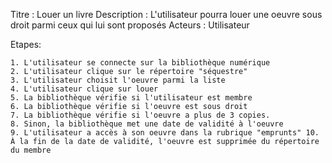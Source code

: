 Titre : Louer un livre
Description : L'utilisateur pourra louer une oeuvre sous droit parmi ceux qui lui sont proposés
Acteurs : Utilisateur

Etapes: 

    1. L'utilisateur se connecte sur la bibliothèque numérique
    2. L'utilisateur clique sur le répertoire "séquestre"
    3. L'utilisateur choisit l'oeuvre parmi la liste
    4. L'utilisateur clique sur louer
    5. La bibliothèque vérifie si l'utilisateur est membre
    6. La bibliothèque vérifie si l'oeuvre est sous droit
    7. La bibliothèque vérifie si l'oeuvre a plus de 3 copies.
    8. Sinon, la bibliothèque met une date de validité à l'oeuvre
    9. L'utilisateur a accès à son oeuvre dans la rubrique "emprunts" 10. À la fin de la date de validité, l'oeuvre est supprimée du répertoire du membre

